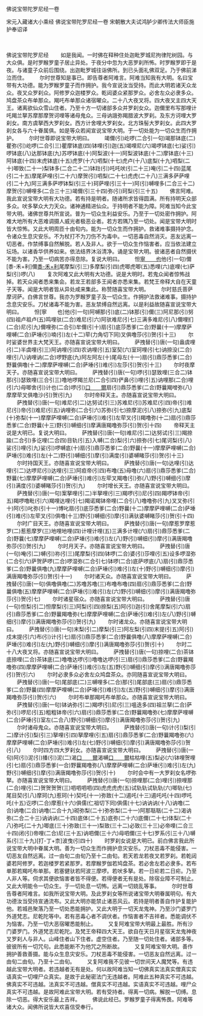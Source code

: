 佛说宝带陀罗尼经一卷


宋元入藏诸大小乘经
佛说宝带陀罗尼经一卷
宋朝散大夫试鸿胪少卿传法大师臣施护奉诏译


　　

佛说宝带陀罗尼经
　　如是我闻。一时佛在释种住处迦毗罗城尼拘律陀树园。与大众俱。是时罗睺罗童子居止异处。于夜分中忽为大恶罗刹所怖。时罗睺罗即于是夜。与诸童子众前后围绕。出迦毗罗城往诣佛所。到已头面礼佛双足。乃于佛前涕泣而住。
　　尔时世尊知是事已。即告尊者阿难言。阿难当知我有大明。名曰宝带有大功德。能为罗睺罗童子而作拥护。我今宣说汝当受持。而此大明若诸天众龙众。夜叉众罗刹众。阿修罗众迦楼罗众。乾闼婆众紧那罗众。必舍左众必隶多众。鸠盘茶众布单那众。羯吒布单那众诸宿曜众。二十八大夜叉将。四大夜叉主四大天王。诸离欲仙众雪山住者。乃至十方一切诸部多众并罗刹女众。迦儞里布写那哩计吒羯兰拏苏摩那摩贺诃哩等诸母鬼众。三母讷誐弥羯腊波大罗刹。及东方诃哩大罗刹女。南方虞拏西大罗刹女。西方计舍哩大罗刹女。北方珠髻大罗刹女。此四大罗刹女各与六十眷属俱。如是等众若闻宣说宝带大明。于一切处能为一切众生而作拥护。
　　尔时世尊即说宝带大明曰。
　　竭儞(引)屹啰(二合引一句)竭那钵底(二)瞿弥(引)屹啰(二合引三)瞿摩钵底(四)钵哩(引)迦(五)竭哩尼(六)竭啰钵底(七)娑(引)啰钵底(八)达那钵底(九)苏啰钵底(十)阿梨波(十一)阿梨波钵底(十二)摩钵底(十三)阿钵底(十四)末虎钵底(十五)虎罗(十六)呬梨(十七)虎卢(十八)底梨(十九)呬梨(二十)唧致(二十一)梨钵多(二合二十二)钵跓(引)吒吒吠(引二十三)唵(引二十四)蓝尾(引二十五)摩尾萨哩(引二十六)摩贺(引)呬梨(二十七)虎虎(二十八)三满多萨萨哩(引二十九)阿三满多萨啰钵梨(引三十)珂萨哩(引三十一)阿(引)嚩哩多(二合三十二)摩贺(引)嚩哩多(二合三十三)竭儞(引三十四)弥(引)珂梨(引三十五)
　　佛言阿难。我此宣说宝带大明有大功德。若有持是明者。随诸所求皆得圆满。所有持明天众部多众。吠多拏众大力天众。诸神通精进仙众。于持明者不能为障。阿难当知今此宝带大明。诸佛世尊共所宣说。普为一切众生利益安乐。乃至于一切处密作拥护。阿难大地所有大恶难调摄人威光者极恶业者。若方若隅乃至一切处。闻是宝带大明时皆大惊怖。又此大明周匝十由旬内。能为一切众生而作拥护。救诸难事摄持护念。令诸众生息灾安乐。不为杖打不为刀伤不为毒中。一切恶毒自然消灭。恶友远离一切恶者。作禁缚事自然解脱。若人及非人。欲于一切众生作恼害者。应当依法建立坛场。以诸香华供养如来。依法结界沐浴清净。诵是宝带大明。彼诸恶者自然摄伏不能为害。乃至一切病苦亦得息除。复说大明曰。
　　怛[寧　　也](切身下同)他(引一句)儞[黍-禾+利]儞[黍-禾+利](二)尾摩梨(引三)多摩梨(引四)虎唧虎唧(五)悉哩(六)底哩(七)萨梨(引)啰(八)
　　复次阿难又此大明有大功德。说是大明时。若鬼众闻者惊怖战掉。若天众闻者悉来集会。若龙王若部多王闻者亦悉来集。若梵王帝释大自在天童子天等。闻是大明者皆从异处咸来集此。称赞随喜宝带大明。
　　尔时慈氏菩萨摩诃萨。白佛言世尊。我亦为罗睺罗童子及一切众生。作拥护法救诸难事。摄持护念息灾安乐。刀杖诸毒不能为害。恶友禁缚自然远离。以是利益故随喜宣说宝带大明曰。
　　怛[寧　　也]他(引一句)阿嚩那(引)底(二)钵那(引)儞(三)阿尼那(引)努(四)祖卢祖卢(五)鸣哩驮(二合)难尼(引六)阿驮难尼(引七)三满多难尼(引八)儞哩扪(二合)尼(引九)儞哩弥(二合引)牟儞(引十)扇(引)底莎悉爹(二合)野曩(十一)摩摩萨哩嚩(二合)萨埵(引)喃(引)左(十二)荦(力角切下同)叉俱噜莎(引)贺(引十三)
　　尔时娑婆世界主大梵天王。亦随喜宣说宝带大明曰。
　　萨拽替(引)唐(一句)盎虞哩(引二)半虞哩(引三)阿讷哩(引四)农讷哩(引五)室契(六)室珂哩(引七)讷捺没(二合)哩(引八)讷哩讷(二合)啰野底(九)阿左阿左(十)尾母左(十一)扇(引)鼎莎悉爹(二合)野曩俱噜(十二)摩摩萨哩嚩(二合)萨埵(引)难(引)左莎(引)贺(引十三)
　　尔时夜摩天子。亦随喜宣说宝带大明曰。
　　萨拽替(引)唐(一句)啰(引)瑟致哩(三合二)钵那(引)瑟致哩(三合引三)噜地啰羯兰尼(二合引四)俨鼻(引)哩(引五)讷哩那(二合)哩(引六)母唧舍(引)计也(二合)啰(引)[口　　爾](引七)扇(引)鼎莎悉爹(二合)野曩羯噌弥(八)摩摩荦叉俱噜沙(引)贺(引九)
　　尔时帝释天主。亦随喜宣说宝带大明曰。
　　萨拽替(引)唐(一句)难尼(引二)达努试(引三)苏难尼(引)苏难尼(引四)帝(引)难尼(引)帝(引)难尼(引五)讷哩弥(二合引六)苏弥(引七)捺摩泥(引八)捺弥(引九)底梨(十)弥梨(十一)摩摩萨哩嚩(二合)萨埵(引)难(引)左荦叉(引)羯噜弥(十二)扇(引)鼎莎悉爹(二合)野曩(十三)野(引)嚩细(引)摩满唐羯噜弥莎(引)贺(引十四)
　　帝释天主说是大明已。复说大明曰。
　　萨拽替(引)唐(一句)难尼(引二)达努试(引三)羯捺踰(二合引)多讫哩(二合四)目轨(引五)入嚩(二合)梨(引六)捺弥(引七)尾诃梨(引八)娑(引)哩(引九)娑(引)啰嚩底(十)扇(引)鼎莎悉爹(二合)野曩(十一)摩摩萨哩嚩(二合)萨埵(引)难(引)左(十二)野(引)嚩细(引)摩(引)满度(引)婆嚩睹莎(引)贺(引十三)
　　尔时持国天王。亦随喜宣说宝带大明曰。
　　萨拽替(引)唐(一句)达哩(引)达哩(引二)达啰尼(引)达哩(引三)阿疸帝(引四)布噜(五)母噜(六)扇(引)鼎莎悉爹(二合)野曩(七)摩摩萨哩嚩(二合)萨埵(引)难(引)左荦叉羯噜(引)弥(八)野(引)嚩细(引)摩(引)满度(引)婆嚩睹莎(引)贺(引九)
　　尔时增长天王。亦随喜宣说宝带大明曰。
　　萨拽替(引)唐(一句)案拏哩(引二)半拏哩(引三)羯啰(引)尼(引四)羯啰钵帝(引五)羯啰噜毗(引六)羯哩达哩(引七)羯诺羯钵帝哩(二合引八)噜噜弥(引九)叉叉弥(引十)阿(引)叱弥(引十一)博叱扇(引)底莎悉爹(二合)野曩(十二)摩摩萨哩嚩(二合)萨埵(引)难(引)左荦叉(引)俱噜(十三)野(引)嚩细(引)摩(引)满驮婆嚩睹莎(引)贺(引十四)
　　尔时广目天王。亦随喜宣说宝带大明曰。
　　萨拽替(引)唐(一句)摩惹罗摩惹罗(二)惹惹摩罗(三)地哩地哩(四)计哩计哩(五)三满多计哩(六)扇(引)鼎莎悉爹(二合)野曩(七)摩摩萨哩嚩(二合)萨埵(引)难(引)左(八)野(引)嚩细(引)摩(引)满唐羯噜弥莎(引)贺(引九)
　　尔时月天子。亦随喜宣说宝带大明曰。
　　萨拽替(引)唐(一句)唵(引二)嚩(引)祢(引三)尾摩梨(引四)钵啰(二合)婆(引)莎哩(引五)设多啰湿弥(二合引六)萨贺萨啰(二合)啰湿弥(二合引七)钵啰(二合)底萨啰底(八)扇(引)鼎莎悉爹(二合)野曩俱噜(九)摩摩萨哩嚩(二合)萨埵(引)难(引)左(十)野(引)嚩细(引)摩(引)满唐羯噜弥莎(引)贺(引十一)
　　尔时诸天众。亦随喜宣说宝带大明曰。
　　萨拽替(引)唐(一句)俱噜俱噜(二)苏噜苏噜(三)布噜布噜(四)扇(引)鼎莎悉爹(二合)野曩俱噜(五)摩摩萨哩嚩(二合)萨埵(引)难(引)左(六)野(引)嚩细(引)摩(引)满唐羯噜弥莎(引)贺(引七)
　　尔时诸星宿众。亦随喜宣说宝带大明曰。
　　萨拽替(引)唐(一句)怛梨(引二)怛摩梨(引三)阿梨(引四)捺梨(五)阿(引)迦(引)舍尾摩梨(引六)扇(引)鼎莎悉爹(二合)野曩羯噜弥(七)摩摩萨哩嚩(二合)萨埵(引)难(引)左(八)野(引)嚩细(引)摩(引)满唐羯噜弥莎(引)贺(引九)
　　尔时诸龙众。亦随喜宣说宝带大明曰。
　　萨拽替(引)唐(一句)末梨(引二)摩梨(引三)阿左梨(引四)末提(引五)阿(引)戍末提(引六)布(引)计(引七)扇(引)鼎莎悉爹(二合)野曩俱噜(八)摩摩萨哩嚩(二合)萨埵(引)难(引)左(九)野(引)嚩细(引)摩(引)满唐羯噜弥莎(引)贺(引十)
　　尔时二十八大夜叉将。亦随喜宣说宝带大明曰。
　　萨拽替(引)唐(一句)捺哩(二合)茶钵底捺哩(二合)茶钵底(二)噜噜达啰(引)噜噜达啰(引三)扇(引)鼎莎悉爹(二合)野曩羯噜弥(四)摩摩萨哩嚩(二合)萨埵(引)难(引)左(五)野(引)嚩细(引)摩(引)满唐羯噜弥莎(引)贺(引六)
　　尔时必隶多众必舍左众鸠盘茶众。亦同随喜宣说宝带大明曰。
　　萨拽替(引)唐(一句)尾部底(二)三嚩哩多(二合)那(引)尾部底(三)扇(引)鼎莎悉爹(二合)野曩(四)摩摩萨哩嚩(二合)萨埵(引)难(引)左(五)野(引)嚩细(引)摩(引)满唐羯噜弥莎(引)贺(引六)
　　尔时布单那羯吒布单那众。亦随喜宣说宝带大明曰。
　　萨拽替(引)唐(一句)钵讷弥(引二)羯啰(引)尼(引三)嗢迭多(四)祖兰拏(二合)萨弥(引)啰尼(引五)粗粗钵帝(引六)扇(引)鼎莎悉爹(二合)野曩羯噜弥(七)摩摩萨哩嚩(二合)萨埵(引)室左(二合八)野(引)嚩细(引)摩(引)满唐羯噜弥莎(引)贺(引九)
　　尔时诸母鬼众。亦随喜宣说宝带大明曰。
　　萨拽替(引)唐(一句)计(引)梨(引二)摩计(引)梨(引三)拏哩(引四)拏摩哩(引五)扇(引)鼎莎悉爹(二合)野曩羯噜弥(六)摩摩萨哩嚩(二合)萨埵(引)难(引)左(七)野(引)嚩细(引)摩(引)满唐羯噜弥莎(引)贺(引八)
　　尔时四方四大罗刹女。亦随喜宣说宝带大明曰。
　　萨拽替(引)唐(一句)阿(引)泥(引)播(引)泥(二)渴[口　　爾](引三)渴嚩[口　　爾](引四)枯枯哩(五)梨必(六)钵哩贺哩(引七)扇(引)鼎莎悉爹(一合)野曩羯噜弥(八)摩摩萨哩嚩(二合)萨埵(引)难(引)左(九)野(引)嚩细(引)摩(引)满唐羯噜弥莎(引)贺(引十)
　　尔时会中有一大罗刹女名啰弥拏。亦随喜宣说宝带大明曰。
　　萨拽替(引)唐(一句)捺哩那(二合)哩(引)捺哩那(二合)哩(引二)贺贺贺贺(三)呬呬呬呬(四)虎虎虎虎(五)试轨轨试轨轨(六)唧轨(七)尾目契(引八)摩珂(九)惹珂(十)契吒(十一)弥致(十二)遏吒(十三)遏吒吒(十四)啰吒吒(十五)讫啰(二合)摩惹(十六)俱儒(仁祖切下同)俱儒(十七)讷讷讷(十八)讷噜(二合)讷噜(二合)讷噜(二合十九)砌弥梨(二十)弥弥梨(二十一)阿那聒聒(二十二)渴讷弥(二合二十三)讷讷讷(二十四)底体(二十五)底弥(二十六)底儞(二十七)体梨(二十八)弥吒(二十九)唧底(三十)弥致(三十一)梨致(三十二)必致(三十三)必帝哩(二合三十四)闭(引)帝哩(二合)尼(三十五)讷呬儞(三十六)母呬儞(三十七)罗系(引三十八)嚩系(引三十九)[打-丁+柰]波曳(引四十)
　　时罗刹女说是大明已。前白佛言我此所说宝带大明中眷属大明。善为一切众生而作拥护息灾安乐。刀杖恶毒不能侵害。一切恶友自然远离。过一由旬二由旬乃至十二由旬。若天若龙若夜叉若罗刹。若乾闼婆若阿修罗。若迦楼罗若紧那罗。若摩睺罗伽若鸠盘茶。若必舍左若必隶多。若布单那若羯吒布单那。若塞健驮若阿波三摩啰。若吠多拏。若一日疟若二日疟。乃至人非人等。伺求其便欲恼害者皆不得便。若得便者无有是处。除宿业障不可制止。又此大明能令一切众生。于一切处息一切怖。远离一切娆乱等事。
　　尔时世尊告尊者阿难言。如我所说宝带大明。及此罗刹女等所说诸宝带大明眷属明句。有大功德汝当受持宣通流布。又此大明亦能禁止诸恶风云。若持是明者善自作护复能护他。若城邑聚落乃至一切处悉能拥护。又此大明于一切天龙鬼神。乃至沙门婆罗门外道梵志。尼乾陀等中。若有恶毒心者不调伏者。作恼害者不吉祥者。悉能调伏不为恼害。乃至一切大恶宿曜悉能制止。
　　又复阿难宝带大明最上最胜。所有沙门婆罗门。外道梵志尼乾陀。及梵王帝释四大天王。欲自在天日月星宿天龙鬼神夜叉罗刹人与非人。山峰住者山下住者。虚空住者。乃至随一切处住者。诸部多等。彼彼所有一切咒句。此悉能断不为他咒之所断故。
　　又复阿难宝带大明。善作拥护善救善摄。能与众生息灾安乐。刀杖恶毒不能侵害。一切恶友自然远离。过一由旬二由旬。乃至十二由旬。
　　又复阿难我不见彼一切世间天人魔梵等。有违越此宝带大明者。若违越者无有是处。何以故阿难当知一切佛真实法真实僧真实实语真实一切哩尸众真实。是故于此秘密法门无违越者。阿难此五种真实不可违越。佛真实不可违越。法真实不可违越。僧真实不可违越。实语真实不可违越。哩尸众真实不可违越。是故阿难此宝带大明。若有受持者。得离一切病。解脱一切缚。息除一切恶。得大安乐最上吉祥。
　　佛说此经已。罗睺罗童子得离怖畏。阿难等诸大众。闻佛所说皆大欢喜信受奉行。


